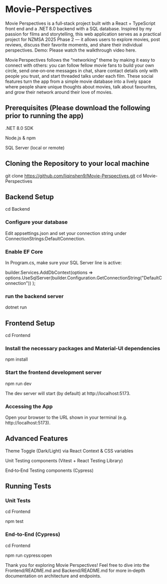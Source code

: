  # Movie-Perspectives

Movie Perspectives is a full‑stack project built with a React + TypeScript front end and a .NET 8.0 backend with a SQL database. Inspired by my passion for films and storytelling, this web application serves as a practical project for NZMSA 2025 Phase 2 — it allows users to explore movies, post reviews, discuss their favorite moments, and share their individual perspectives.
Demo: Please watch the walkthrough video here.

Movie Perspectives follows the “networking” theme by making it easy to connect with others: you can follow fellow movie fans to build your own circle, send one‑on‑one messages in chat, share contact details only with people you trust, and start threaded talks under each film. These social features turn the app from a simple movie database into a lively space where people share unique thoughts about movies, talk about favourites, and grow their network around their love of movies.


## Prerequisites (Please download the following prior to running the app)
.NET 8.0 SDK 

Node.js & npm

SQL Server (local or remote)

## Cloning the Repository to your local machine
git clone https://github.com/liqinshen9/Movie-Perspectives.git
cd Movie-Perspectives

## Backend Setup
cd Backend

### Configure your database
Edit appsettings.json and set your connection string under ConnectionStrings:DefaultConnection.

### Enable EF Core
In Program.cs, make sure your SQL Server line is active:

builder.Services.AddDbContext<MovieContext>(options =>
  options.UseSqlServer(builder.Configuration.GetConnectionString("DefaultConnection"))
);

### run the backend server
dotnet run


## Frontend Setup
cd Frontend

### Install the necessary packages and Material-UI dependencies
npm install

### Start the frontend development server
npm run dev

The dev server will start (by default) at http://localhost:5173.

### Accessing the App
Open your browser to the URL shown in your terminal (e.g. http://localhost:5173).


## Advanced Features
Theme Toggle (Dark/Light) via React Context & CSS variables

Unit Testing components (Vitest + React Testing Library)

End‑to‑End Testing components (Cypress)

## Running Tests
### Unit Tests
cd Frontend

npm test

### End‑to‑End (Cypress)
cd Frontend

npm run cypress:open


Thank you for exploring Movie Perspectives!
Feel free to dive into the Frontend/README.md and Backend/README.md for more in‑depth documentation on architecture and endpoints.
